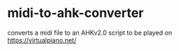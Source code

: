 # midi-to-ahk-converter
converts a midi file to an AHKv2.0 script to be played on https://virtualpiano.net/
